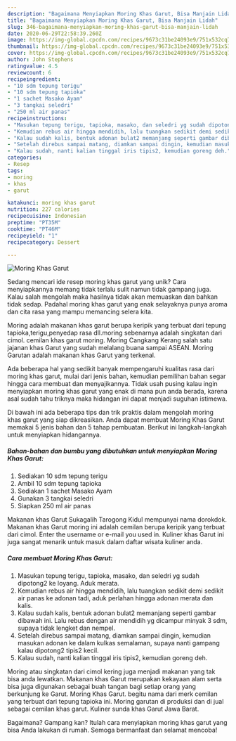 ```yaml
---
description: "Bagaimana Menyiapkan Moring Khas Garut, Bisa Manjain Lidah"
title: "Bagaimana Menyiapkan Moring Khas Garut, Bisa Manjain Lidah"
slug: 346-bagaimana-menyiapkan-moring-khas-garut-bisa-manjain-lidah
date: 2020-06-29T22:58:39.260Z
image: https://img-global.cpcdn.com/recipes/9673c31be24093e9/751x532cq70/moring-khas-garut-foto-resep-utama.jpg
thumbnail: https://img-global.cpcdn.com/recipes/9673c31be24093e9/751x532cq70/moring-khas-garut-foto-resep-utama.jpg
cover: https://img-global.cpcdn.com/recipes/9673c31be24093e9/751x532cq70/moring-khas-garut-foto-resep-utama.jpg
author: John Stephens
ratingvalue: 4.5
reviewcount: 6
recipeingredient:
- "10 sdm tepung terigu"
- "10 sdm tepung tapioka"
- "1 sachet Masako Ayam"
- "3 tangkai seledri"
- "250 ml air panas"
recipeinstructions:
- "Masukan tepung terigu, tapioka, masako, dan seledri yg sudah dipotong2 ke loyang. Aduk merata."
- "Kemudian rebus air hingga mendidih, lalu tuangkan sedikit demi sedikit air panas ke adonan tadi, aduk perlahan hingga adonan merata dan kalis."
- "Kalau sudah kalis, bentuk adonan bulat2 memanjang seperti gambar dibawah ini. Lalu rebus dengan air mendidih yg dicampur minyak 3 sdm, supaya tidak lengket dan nempel."
- "Setelah direbus sampai matang, diamkan sampai dingin, kemudian masukan adonan ke dalam kulkas semalaman, supaya nanti gampang kalau dipotong2 tipis2 kecil."
- "Kalau sudah, nanti kalian tinggal iris tipis2, kemudian goreng deh."
categories:
- Resep
tags:
- moring
- khas
- garut

katakunci: moring khas garut 
nutrition: 227 calories
recipecuisine: Indonesian
preptime: "PT35M"
cooktime: "PT46M"
recipeyield: "1"
recipecategory: Dessert

---
```



![Moring Khas Garut](https://img-global.cpcdn.com/recipes/9673c31be24093e9/751x532cq70/moring-khas-garut-foto-resep-utama.jpg)

Sedang mencari ide resep moring khas garut yang unik? Cara menyiapkannya memang tidak terlalu sulit namun tidak gampang juga. Kalau salah mengolah maka hasilnya tidak akan memuaskan dan bahkan tidak sedap. Padahal moring khas garut yang enak selayaknya punya aroma dan cita rasa yang mampu memancing selera kita.

Moring adalah makanan khas garut berupa keripik yang terbuat dari tepung tapioka,terigu,penyedap rasa dll.moring sebenarnya adalah singkatan dari cimol. cemilan khas garut moring. Moring Cangkang Kerang salah satu jajanan khas Garut yang sudah melalang buana sampai ASEAN. Moring Garutan adalah makanan khas Garut yang terkenal.

Ada beberapa hal yang sedikit banyak mempengaruhi kualitas rasa dari moring khas garut, mulai dari jenis bahan, kemudian pemilihan bahan segar hingga cara membuat dan menyajikannya. Tidak usah pusing kalau ingin menyiapkan moring khas garut yang enak di mana pun anda berada, karena asal sudah tahu triknya maka hidangan ini dapat menjadi suguhan istimewa.


Di bawah ini ada beberapa tips dan trik praktis dalam mengolah moring khas garut yang siap dikreasikan. Anda dapat membuat Moring Khas Garut memakai 5 jenis bahan dan 5 tahap pembuatan. Berikut ini langkah-langkah untuk menyiapkan hidangannya.

<!--inarticleads1-->

##### Bahan-bahan dan bumbu yang dibutuhkan untuk menyiapkan Moring Khas Garut:

1. Sediakan 10 sdm tepung terigu
1. Ambil 10 sdm tepung tapioka
1. Sediakan 1 sachet Masako Ayam
1. Gunakan 3 tangkai seledri
1. Siapkan 250 ml air panas


Makanan khas Garut Sukagalih Tarogong Kidul mempunyai nama dorokdok. Makanan khas Garut moring ini adalah cemilan berupa keripik yang terbuat dari cimol. Enter the username or e-mail you used in. Kuliner khas Garut ini juga sangat menarik untuk masuk dalam daftar wisata kuliner anda. 

<!--inarticleads2-->

##### Cara membuat Moring Khas Garut:

1. Masukan tepung terigu, tapioka, masako, dan seledri yg sudah dipotong2 ke loyang. Aduk merata.
1. Kemudian rebus air hingga mendidih, lalu tuangkan sedikit demi sedikit air panas ke adonan tadi, aduk perlahan hingga adonan merata dan kalis.
1. Kalau sudah kalis, bentuk adonan bulat2 memanjang seperti gambar dibawah ini. Lalu rebus dengan air mendidih yg dicampur minyak 3 sdm, supaya tidak lengket dan nempel.
1. Setelah direbus sampai matang, diamkan sampai dingin, kemudian masukan adonan ke dalam kulkas semalaman, supaya nanti gampang kalau dipotong2 tipis2 kecil.
1. Kalau sudah, nanti kalian tinggal iris tipis2, kemudian goreng deh.


Moring atau singkatan dari cimol kering juga menjadi makanan yang tak bisa anda lewatkan. Makanan khas Garut merupakan kekayaan alam serta bisa juga digunakan sebagai buah tangan bagi setiap orang yang berkunjung ke Garut. Moring Khas Garut. begitu nama dari merk cemilan yang terbuat dari tepung tapioka ini. Moring garutan di produksi dan di jual sebagai cemilan khas garut. Kuliner sunda khas Garut Jawa Barat. 

Bagaimana? Gampang kan? Itulah cara menyiapkan moring khas garut yang bisa Anda lakukan di rumah. Semoga bermanfaat dan selamat mencoba!
